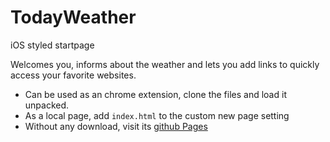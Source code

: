 
# TodayWeather
iOS styled startpage

Welcomes you, informs about the weather and lets you add links to quickly access your favorite websites.

- Can be used as an chrome extension, clone the files and load it unpacked.
- As a local page, add `index.html` to the custom new page setting
- Without any download, visit its [github Pages](https://victorazevedo-me.github.io/TodayWeather/)